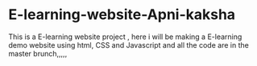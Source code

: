 # E-learning-website-Apni-kaksha
This is a E-learning website project , here i will  be making a E-learning demo website using html, CSS and Javascript and all the code are in the master brunch,,,,,

